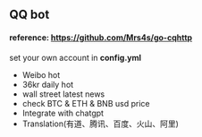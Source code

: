 ## QQ bot

#### reference: https://github.com/Mrs4s/go-cqhttp

set your own account in **config.yml**

* Weibo hot
* 36kr daily hot 
* wall street latest news
* check BTC & ETH & BNB usd price
* Integrate with chatgpt
* Translation(有道、腾讯、百度、火山、阿里)







